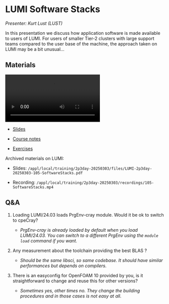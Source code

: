 # LUMI Software Stacks

*Presenter: Kurt Lust (LUST)*

In this presentation we discuss how application software is made available to
users of LUMI. For users of smaller Tier-2 clusters with large support teams compared
to the user base of the machine, the approach taken on LUMI may be a bit unusual...


## Materials

<!--
Materials will be made available after the lecture
-->
<video src="https://462000265.lumidata.eu/2p3day-20250303/recordings/105-SoftwareStacks.mp4" controls="controls"></video>
<!--
-   A video recording will follow.
-->

-   [Slides](https://462000265.lumidata.eu/2p3day-20250303/files/LUMI-2p3day-20250303-105-SoftwareStacks.pdf)

-   [Course notes](105-SoftwareStacks.md)

-   [Exercises](E105-SoftwareStacks.md)

Archived materials on LUMI:

-   Slides: `/appl/local/training/2p3day-20250303/files/LUMI-2p3day-20250303-105-SoftwareStacks.pdf`

-   Recording: `/appl/local/training/2p3day-20250303/recordings/105-SoftwareStacks.mp4`


## Q&A

1.  Loading LUMI/24.03 loads PrgEnv-cray module.  Would it be ok to switch to cpeCray?
    
    -    *PrgEnv-cray is already loaded by default when you load LUMI/24.03. You can switch to a different PrgEnv using the `module load` command if you want.*

2.  Any measurement about the toolchain providing the best BLAS ?

    -   *Should be the same libsci, so same codebase. It should have similar performances but depends on compilers.*

3.  There is an easyconfig for OpenFOAM 10 provided by you, is it straightforward to change and reuse this for other versions?

    -   *Sometimes yes, other times no. They change the building procedures and in those cases is not easy at all.*


